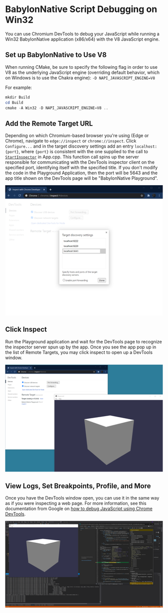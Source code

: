 # BabylonNative Script Debugging on Win32
You can use Chromium DevTools to debug your JavaScript while running a Win32 BabylonNative application (x86/x64) with the V8 JavaScript engine.

## Set up BabylonNative to Use V8
When running CMake, be sure to specify the following flag in order to use V8 as the underlying JavaScript engine (overriding default behavior, which on Windows is to use the Chakra engine):
`-D NAPI_JAVASCRIPT_ENGINE=V8`

For example:
```powershell
mkdir Build
cd Build
cmake -A Win32 -D NAPI_JAVASCRIPT_ENGINE=V8 ..
```

## Add the Remote Target URL
Depending on which Chromium-based browser you're using (Edge or Chrome), navigate to `edge://inspect` or `chrome://inspect`.
Click `Configure...` and in the target discovery settings add an entry `localhost:{port}`, where `{port}` is consistent with the one supplied to the call to [`StartInspector`](https://github.com/BabylonJS/BabylonNative/blob/2db465f5569d8eb833245a41030c5219cfa3fe59/Apps/Playground/Win32/App.cpp#L141-L144) in App.cpp. This function call spins up the server responsible for communicating with the DevTools inspector client on the specified port, identifying itself with the specified title.
If you don't modify the code in the Playground Application, then the port will be 5643 and the app title shown on the DevTools page will be "BabylonNative Playground".

![Target discovery settings](Images/DevTools/chrome-targets.png)

## Click Inspect
Run the Playground application and wait for the DevTools page to recognize the inspector server spun up by the app. Once you see the app pop up in the list of Remote Targets, you may click inspect to open up a DevTools window.

![Ready to inspect](Images/DevTools/chrome-playground.png)

## View Logs, Set Breakpoints, Profile, and More
Once you have the DevTools window open, you can use it in the same way as if you were inspecting a web page.
For more information, see this documentation from Google on [how to debug JavaScript using Chrome DevTools](https://developer.chrome.com/docs/devtools/javascript/).

![DevTools window](Images/DevTools/devtools-breakpoint.png)
